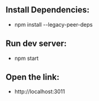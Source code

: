 ## Install Dependencies:

- npm install --legacy-peer-deps

## Run dev server:

- npm start

## Open the link:

- http://localhost:3011
